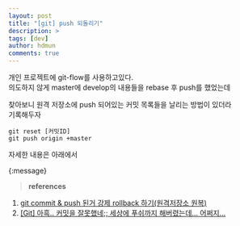 ```yaml
---
layout: post
title: "[git] push 되돌리기"
description: >
tags: [dev]
author: hdmun
comments: true
---
```


개인 프로젝트에 git-flow를 사용하고있다.  
의도하지 않게 master에 develop의 내용들을 rebase 후 push를 했었는데  

찾아보니 원격 저장소에 push 되어있는 커밋 목록들을 날리는 방법이 있더라  
기록해두자  

~~~batch
git reset [커밋ID]
git push origin +master
~~~

자세한 내용은 아래에서  

{:message}
  > **references**
  1. [git commit & push 된거 강제 rollback 하기(원격저장소 원복)](http://papababo.tistory.com/213)  
  2. [[Git] 아흑.. 커밋을 잘못했네;; 세상에 푸쉬까지 해버렸는데… 어쩌지… ](http://whiteship.me/?p=13516)  
